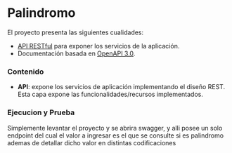 # Palindromo
El proyecto presenta las siguientes cualidades:

* [API RESTful](https://docs.microsoft.com/en-us/azure/architecture/best-practices/api-design) para exponer los servicios de la aplicación.
* Documentación basada en [OpenAPI 3.0](https://docs.microsoft.com/en-us/aspnet/core/tutorials/getting-started-with-swashbuckle?view=aspnetcore-6.0&tabs=visual-studio).

### Contenido

- **API**: expone los servicios de aplicación implementando el diseño REST. Esta capa expone las funcionalidades/recursos implementados.

### Ejecucion y Prueba
Simplemente levantar el proyecto y se abrira swagger, y alli posee un solo endpoint del cual el valor a ingresar es el que se consulte si es palindromo ademas de detallar dicho valor en distintas codificaciones


